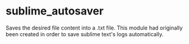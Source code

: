 # sublime_autosaver
Saves the desired file content into a .txt file.
This module had originally been created in order to save sublime text's logs automatically.

